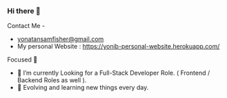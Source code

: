 ### Hi there 👋
Contact Me -
- yonatansamfisher@gmail.com
- My personal Website : https://yonib-personal-website.herokuapp.com/

Focused :rocket:

- 🌱 I’m currently Looking for a Full-Stack Developer Role. ( Frontend / Backend Roles as well ).
- 🔭 Evolving and learning new things every day.



